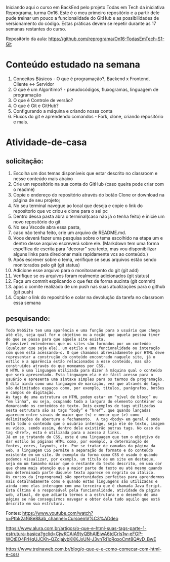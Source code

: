 Iniciando aqui o curso em BackEnd pelo projeto Todas em Tech da iniciativa Reprograma, turma On16. Este é o meu primeiro repositório e a partir dele pude treinar um pouco a funcionalidade do GitHub e as possibilidades de versionamento do código. Estas práticas devem se repetir durante as 17 semanas restantes do curso.

Repositório da aula: https://github.com/reprograma/On16-TodasEmTech-S1-Git

# Conteúdo estudado na semana
1. Conceitos Básicos - O que é programação?, Backend x Frontend, Cliente <-> Servidor
2. O que é um Algorítimo? - pseudocódigos, fluxogramas, linguagem de programação
3. O que é Controle de versão?
4. O que é Git e GitHub?
5. Configurando a máquina e criando nossa conta
6. Fluxos do git e aprendendo comandos - Fork, clone, criando repositório e mais.

# Atividade-de-casa
 ## solicitação:
1. Escolha um dos temas disponíveis que estar descrito no classroom e nesse conteúdo mais abaixo
2. Crie um repositório na sua conta do GitHub (caso queira pode criar com o readme)
3. Copie o endereço do repositório através do botão Clone or download na página de seu projeto;
4. No seu terminal navegue ao local que deseja e copie o link do repositorio que vc criou e clone para o sei pc
5. Dentro dessa pasta abra o terminal(caso não já o tenha feito) e inicie um novo repositório do git
6. No seu Vscode abra essa pasta,
7.  caso não tenha feito, crie um arquivo de README.md.
8. Voce deverá fazer uma pesquisa sobre o tema escolhido na etapa um e dentro desse arquivo escreverá sobre ele. (Markdown tem uma forma espeĩfica de escrita para "decorar" seu texto, mas vou disponibilizar alguns links para direcionar mais rapidamente vcs ao conteúdo.)
9. Após escrever sobre o tema, verifique se seus arquivos estão sendo monitorados pelo git (git status)
10. Adicione esse arquivo para o monitoramento do git (git add)
11. Verifique se os arquivos foram realmente adicionados (git status)
12. Faça um commit explicando o que fez de forma sucinta (git commit)
13. após o comite realizado de um push nas suas atualizações para o github (git push)
14. Copiar o link do repositório e colar na devolução da tarefa no classroom essa semana

## pesquisando: 

	Todo WebSite tem uma aparência e uma função para o usuário que chega até ele, seja qual for o objetivo ou a noção que aquela pessoa tiver do que se passa para que aquele site exista. 
	É possível entendermos que os sites são formados por um conteúdo (qualquer que seja ele), um estilo e uma funcionalidade ou interação com quem está acessando-o. O que chamamos abreviadamente por HTML deve representar a construção do conteúdo encontrado naquele site, já o estilo e a aparência estão relacionados a esse conteúdo, mas são construídos através do que nomeamos por CSS.
	O HTML é uma linguagem utilizada para dizer à máquina qual o conteúdo que será apresentado. Esta linguagem ela é de fácil acesso para o usuário e apresenta uma sintaxe simples para os termos da programação. É dita ainda como uma linguagem de marcação, vez que através de tags são delimitados espaços como, por exemplo, títulos, parágrafos, botões e campos de digitação. 
	As tags de uma estrutura em HTML podem estar em “nível de bloco” ou “em linha”, ou seja, ocupando toda a largura do elemento contêiner ou demarcando os conteúdos de texto. Dois exemplos de tags utilizadas nesta estrutura são as tags “body” e “href”, que quando lançadas aparecem entre sinais de maior que (<) e menor que (>) como delimitações de abertura e fechamento.  A tag <body> em geral é onde está todo o conteúdo que o usuário interage, seja ele de texto, imagem ou vídeo, sendo assim, dentro dele existirão outras tags. No caso da tag <href>, esta é utilizada para o acesso à links.
	Já em se tratando do CSS, este é uma linguagem que tem o objetivo de dar estilo às páginas HTML como, por exemplo, a determinação de fontes, cores, layouts, etc. Por se tratar de camadas da página da web, a linguagem CSS permite a separação do formato e do conteúdo existente em um site. Um exemplo da forma como CSS é usado é quando podemos visualizar, por exemplo, um título de um site em destaque, seja em um tamanho maior que o restante do texto descrito, em uma cor que chama mais atenção que a maior parte do texto ou até mesmo quando uma determinada parte daquele texto aparece em negrito ou itálico.
	Os cursos da {reprograma} são oportunidades perfeitas para aprendermos mais detalhadamente como e quando estas linguagens são utilizadas e ainda como elas interagem com uma terceira que é chamada Java Script. Esta última é a responsável pela funcionalidade, atividade da página web, afinal, de que adianta termos o a estrutura e o desenho de uma página se não conseguirmos navegar e obter dela tudo aquilo que está descrito em sua estrutura.

Fontes:
https://www.youtube.com/watch?v=Ptbk2af68e8&ab_channel=CursoemV%C3%ADdeo

https://www.alura.com.br/artigos/o-que-e-html-suas-tags-parte-1-estrutura-basica?gclid=CjwKCAiA9tyQBhAIEiwA6tdCrIs1w-eFGP-WOtEO4FrHqUJCKh-QZcjajybKKKJxUN-J3vnTd1oRqxoCmt8QAvD_BwE

https://www.treinaweb.com.br/blog/o-que-e-e-como-comecar-com-html-e-css/
